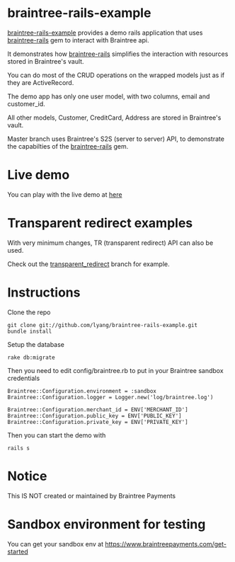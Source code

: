 braintree-rails-example
===============
[braintree-rails-example](https://github.com/lyang/braintree-rails-example) provides a demo rails application that uses [braintree-rails](https://github.com/lyang/braintree-rails) gem to interact with Braintree api.

It demonstrates how [braintree-rails](https://github.com/lyang/braintree-rails-example) simplifies the interaction with resources stored in Braintree's vault.

You can do most of the CRUD operations on the wrapped models just as if they are ActiveRecord.

The demo app has only one user model, with two columns, email and customer_id.

All other models, Customer, CreditCard, Address are stored in Braintree's vault.

Master branch uses Braintree's S2S (server to server) API, to demonstrate the capabilties of the [braintree-rails](https://github.com/lyang/braintree-rails-example) gem.

Live demo
===============
You can play with the live demo at [here](http://braintree-rails-example.herokuapp.com/)

Transparent redirect examples
===============
With very minimum changes, TR (transparent redirect) API can also be used.

Check out the [transparent_redirect](https://github.com/lyang/braintree-rails-example/tree/transparent_redirect#changes-made-to-use-tr-transparent-redirect) branch for example.

Instructions
===============
Clone the repo

    git clone git://github.com/lyang/braintree-rails-example.git
    bundle install

Setup the database

    rake db:migrate

Then you need to edit config/braintree.rb to put in your Braintree sandbox credentials

    Braintree::Configuration.environment = :sandbox
    Braintree::Configuration.logger = Logger.new('log/braintree.log')

    Braintree::Configuration.merchant_id = ENV['MERCHANT_ID']
    Braintree::Configuration.public_key = ENV['PUBLIC_KEY']
    Braintree::Configuration.private_key = ENV['PRIVATE_KEY']

Then you can start the demo with

    rails s

Notice
===============
This IS NOT created or maintained by Braintree Payments

Sandbox environment for testing
===============
You can get your sandbox env at https://www.braintreepayments.com/get-started
